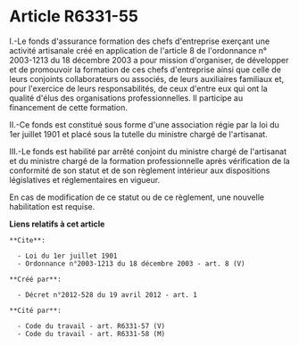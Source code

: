 # Article R6331-55

I.-Le fonds d'assurance formation des chefs d'entreprise exerçant une activité artisanale créé en application de l'article 8
de l'ordonnance n° 2003-1213 du 18 décembre 2003 a pour mission d'organiser, de développer et de promouvoir la formation de
ces chefs d'entreprise ainsi que celle de leurs conjoints collaborateurs ou associés, de leurs auxiliaires familiaux et, pour
l'exercice de leurs responsabilités, de ceux d'entre eux qui ont la qualité d'élus des organisations professionnelles. Il
participe au financement de cette formation. 

II.-Ce fonds est constitué sous forme d'une association régie par la loi du 1er juillet 1901 et placé sous la tutelle du
ministre chargé de l'artisanat. 

III.-Le fonds est habilité par arrêté conjoint du ministre chargé de l'artisanat et du ministre chargé de la formation
professionnelle après vérification de la conformité de son statut et de son règlement intérieur aux dispositions législatives
et réglementaires en vigueur. 

En cas de modification de ce statut ou de ce règlement, une nouvelle habilitation est requise.

**Liens relatifs à cet article**

	**Cite**:

	  - Loi du 1er juillet 1901
	  - Ordonnance n°2003-1213 du 18 décembre 2003 - art. 8 (V)

	**Créé par**:

	  - Décret n°2012-528 du 19 avril 2012 - art. 1

	**Cité par**:

	  - Code du travail - art. R6331-57 (V)
	  - Code du travail - art. R6331-58 (M)
